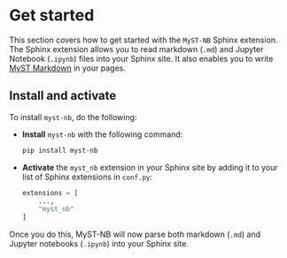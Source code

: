 # Get started

This section covers how to get started with the `MyST-NB` Sphinx extension.
The Sphinx extension allows you to read markdown (`.md`) and Jupyter Notebook (`.ipynb`)
files into your Sphinx site. It also enables you to write [MyST Markdown](myst.md)
in your pages.

## Install and activate

To install `myst-nb`, do the following:

* **Install** `myst-nb` with the following command:

  ```bash
  pip install myst-nb
  ```

* **Activate** the `myst_nb` extension in your Sphinx site by adding it to your list of
  Sphinx extensions in `conf.py`:

  ```python
  extensions = [
      ...,
      "myst_nb"
  ]
  ```

Once you do this, MyST-NB will now parse both markdown (`.md`) and
Jupyter notebooks (`.ipynb`) into your Sphinx site.
